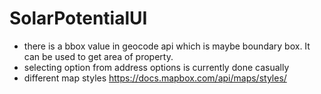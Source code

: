 # SolarPotentialUI
* there is a bbox value in geocode api which is maybe boundary box. It can be used to get area of property. 
* selecting option from address options is currently done casually
* different map styles https://docs.mapbox.com/api/maps/styles/